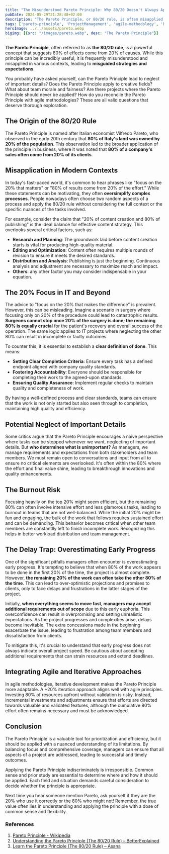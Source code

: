 ```yaml
---
title: "The Misunderstood Pareto Principle: Why 80/20 Doesn't Always Apply"
pubDate: 2024-05-29T21:28:48+02:00
description: "The Pareto Principle, or 80/20 rule, is often misapplied and misunderstood. While it can be a powerful tool for prioritizing efforts, its over-simplification can lead to neglect of critical tasks. This blog post explores the origins of the Pareto Principle, its common misapplications, and the importance of maintaining a balanced approach. It addresses critiques about the principle encouraging laziness, the potential neglect of important details, and the risk of burnout. The post also discusses integrating the principle with agile methodologies and highlights the need for common sense and thorough study before applying it indiscriminately."
tags: ['pareto-principle', 'ProjectManagement', 'agile-methodology', 'burnout', 'definitio-o-done', 'scope-creep']
heroImage: ../../assets/pareto.webp
bigimg: [{src: "/images/pareto.webp", desc: "The Pareto Principle"}]
---
```


**The Pareto Principle**, often referred to as **the 80/20 rule**, is a powerful concept that suggests 80% of effects come from 20% of causes. While this principle can be incredibly useful, it is frequently misunderstood and misapplied in various contexts, leading to **misguided strategies and expectations**.

You probably have asked yourself, can the Pareto Principle lead to neglect of important details? Does the Pareto Principle apply to creative fields? What about team morale and fairness? Are there projects where the Pareto Principle should never be applied? How do you reconcile the Pareto Principle with agile methodologies? These are all valid questions that deserve thorough exploration.

## The Origin of the 80/20 Rule

The Pareto Principle is named after Italian economist Vilfredo Pareto, who observed in the early 20th century that **80% of Italy's land was owned by 20% of the population**. This observation led to the broader application of the principle in business, where it was noted that **80% of a company's sales often come from 20% of its clients**.

## Misapplication in Modern Contexts

In today's fast-paced world, it's common to hear phrases like "focus on the 20% that matters" or "80% of results come from 20% of the effort." While these statements can be motivating, they often **oversimplify complex processes**. People nowadays often choose two random aspects of a process and apply the 80/20 rule without considering the full context or the specific nuances of the tasks involved.

For example, consider the claim that "20% of content creation and 80% of publishing" is the ideal balance for effective content strategy. This overlooks several critical factors, such as:
- **Research and Planning**: The groundwork laid before content creation starts is vital for producing high-quality material.
- **Editing and Optimization**: Content often requires multiple rounds of revision to ensure it meets the desired standards.
- **Distribution and Analysis**: Publishing is just the beginning. Continuous analysis and adjustment are necessary to maximize reach and impact.
- **Others**: any other factor you may consider indispensable in your equation.

## The 20% Focus in IT and Beyond

The advice to "focus on the 20% that makes the difference" is prevalent. However, this can be misleading. Imagine a scenario in surgery where focusing only on 20% of the procedure could lead to catastrophic results. **Surgeons cannot stop once 20% of the surgery is done; the remaining 80% is equally crucial** for the patient's recovery and overall success of the operation. The same logic applies to IT projects where neglecting the other 80% can result in incomplete or faulty outcomes.

To counter this, it is essential to establish a **clear definition of done**. This means:
- **Setting Clear Completion Criteria**: Ensure every task has a defined endpoint aligned with company quality standards.
- **Fostering Accountability**: Everyone should be responsible for completing their work to the agreed-upon standards.
- **Ensuring Quality Assurance**: Implement regular checks to maintain quality and completeness of work.

By having a well-defined process and clear standards, teams can ensure that the work is not only started but also seen through to completion, maintaining high quality and efficiency.

## Potential Neglect of Important Details

Some critics argue that the Pareto Principle encourages a naive perspective where tasks can be stopped whenever we want, neglecting of important details. But **who determines what is unimportant?** As managers, we manage requirements and expectations from both stakeholders and team members. We must remain open to conversations and input from all to ensure no critical elements are overlooked. It's often within the 80% where the effort and final value shine, leading to breakthrough innovations and quality enhancements.

## The Burnout Risk

Focusing heavily on the top 20% might seem efficient, but the remaining 80% can often involve intensive effort and less glamorous tasks, leading to burnout in teams that are not well-balanced. While the initial 20% might be fun and engaging, the bulk of the work that follows requires sustained effort and can be demanding. This behavior becomes critical when other team members are constantlly left to finish incomplete work. Recognizing this helps in better workload distribution and team management.

## The Delay Trap: Overestimating Early Progress

One of the significant pitfalls managers often encounter is overestimating early progress. It's tempting to believe that when 80% of the work appears to be done in the first 20% of the time, the project is almost complete. However, **the remaining 20% of the work can often take the other 80% of the time**. This can lead to over-optimistic projections and promises to clients, only to face delays and frustrations in the latter stages of the project.

Initially, **when everything seems to move fast, managers may accept additional requirements out of scope** due to this early euphoria. This overconfidence can result in overpromising and setting unrealistic expectations. As the project progresses and complexities arise, delays become inevitable. The extra concessions made in the beginning exacerbate the issue, leading to frustration among team members and dissatisfaction from clients.

To mitigate this, it's crucial to understand that early progress does not always indicate overall project speed. Be cautious about accepting additional requirements that can strain resources and extend deadlines.

## Integrating Agile and Iterative Approaches

In agile methodologies, iterative development makes the Pareto Principle more adaptable. A +20% iteration approach aligns well with agile principles. Investing 80% of resources upfront without validation is risky. Instead, incremental investments and adjustments ensure that efforts are directed towards valuable and validated features, although the cumulative 80% effort often remains necessary and must be acknowledged.

## Conclusion

The Pareto Principle is a valuable tool for prioritization and efficiency, but it should be applied with a nuanced understanding of its limitations. By balancing focus and comprehensive coverage, managers can ensure that all aspects of a project are addressed, leading to successful and timely outcomes.

Applying the Pareto Principle indiscriminately is irresponsible. Common sense and prior study are essential to determine where and how it should be applied. Each field and situation demands careful consideration to decide whether the principle is appropriate.

Next time you hear someone mention Pareto, ask yourself if they are the 20% who use it correctly or the 80% who might not! Remember, the true value often lies in understanding and applying the principle with a dose of common sense and flexibility.

### References

1. [Pareto Principle - Wikipedia](https://en.wikipedia.org/wiki/Pareto_principle)
2. [Understanding the Pareto Principle (The 80/20 Rule) – BetterExplained](https://betterexplained.com/articles/understanding-the-pareto-principle-the-8020-rule/)
3. [Learn the Pareto Principle (The 80/20 Rule) – Asana](https://asana.com/resources/pareto-principle-80-20-rule)
